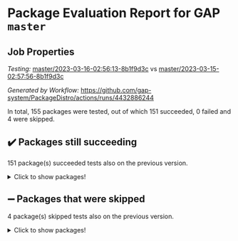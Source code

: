 # Package Evaluation Report for GAP `master`

## Job Properties

*Testing:* [master/2023-03-16-02:56:13-8b1f9d3c](https://github.com/gap-system/PackageDistro/blob/data/reports/master/2023-03-16-02:56:13-8b1f9d3c) vs [master/2023-03-15-02:57:56-8b1f9d3c](https://github.com/gap-system/PackageDistro/blob/data/reports/master/2023-03-15-02:57:56-8b1f9d3c)

*Generated by Workflow:* https://github.com/gap-system/PackageDistro/actions/runs/4432886244

In total, 155 packages were tested, out of which 151 succeeded, 0 failed and 4 were skipped.

## :heavy_check_mark: Packages still succeeding

151 package(s) succeeded tests also on the previous version.
<details><summary>Click to show packages!</summary>

- 4ti2interface 2023.02-04 [(success)](https://github.com/gap-system/PackageDistro/actions/runs/4432886244/jobs/7777568525)
- ace 5.6.2 [(success)](https://github.com/gap-system/PackageDistro/actions/runs/4432886244/jobs/7777568669)
- aclib 1.3.2 [(success)](https://github.com/gap-system/PackageDistro/actions/runs/4432886244/jobs/7777568744)
- agt 0.3.1 [(success)](https://github.com/gap-system/PackageDistro/actions/runs/4432886244/jobs/7777568812)
- alnuth 3.2.1 [(success)](https://github.com/gap-system/PackageDistro/actions/runs/4432886244/jobs/7777568891)
- anupq 3.3.0 [(success)](https://github.com/gap-system/PackageDistro/actions/runs/4432886244/jobs/7777568972)
- atlasrep 2.1.6 [(success)](https://github.com/gap-system/PackageDistro/actions/runs/4432886244/jobs/7777569062)
- autodoc 2022.10.20 [(success)](https://github.com/gap-system/PackageDistro/actions/runs/4432886244/jobs/7777569145)
- automata 1.15 [(success)](https://github.com/gap-system/PackageDistro/actions/runs/4432886244/jobs/7777569261)
- automgrp 1.3.2 [(success)](https://github.com/gap-system/PackageDistro/actions/runs/4432886244/jobs/7777569322)
- autpgrp 1.11 [(success)](https://github.com/gap-system/PackageDistro/actions/runs/4432886244/jobs/7777569425)
- cap 2023.03-03 [(success)](https://github.com/gap-system/PackageDistro/actions/runs/4432886244/jobs/7777569538)
- caratinterface 2.3.4 [(success)](https://github.com/gap-system/PackageDistro/actions/runs/4432886244/jobs/7777569653)
- cddinterface 2022.11.01 [(success)](https://github.com/gap-system/PackageDistro/actions/runs/4432886244/jobs/7777569780)
- circle 1.6.6 [(success)](https://github.com/gap-system/PackageDistro/actions/runs/4432886244/jobs/7777569924)
- classicpres 1.22 [(success)](https://github.com/gap-system/PackageDistro/actions/runs/4432886244/jobs/7777570034)
- cohomolo 1.6.11 [(success)](https://github.com/gap-system/PackageDistro/actions/runs/4432886244/jobs/7777570169)
- congruence 1.2.5 [(success)](https://github.com/gap-system/PackageDistro/actions/runs/4432886244/jobs/7777570319)
- corelg 1.56 [(success)](https://github.com/gap-system/PackageDistro/actions/runs/4432886244/jobs/7777570473)
- crime 1.6 [(success)](https://github.com/gap-system/PackageDistro/actions/runs/4432886244/jobs/7777570604)
- crisp 1.4.6 [(success)](https://github.com/gap-system/PackageDistro/actions/runs/4432886244/jobs/7777570734)
- crypting 0.10.4 [(success)](https://github.com/gap-system/PackageDistro/actions/runs/4432886244/jobs/7777570846)
- cryst 4.1.25 [(success)](https://github.com/gap-system/PackageDistro/actions/runs/4432886244/jobs/7777570978)
- crystcat 1.1.10 [(success)](https://github.com/gap-system/PackageDistro/actions/runs/4432886244/jobs/7777571112)
- ctbllib 1.3.5 [(success)](https://github.com/gap-system/PackageDistro/actions/runs/4432886244/jobs/7777571227)
- cubefree 1.19 [(success)](https://github.com/gap-system/PackageDistro/actions/runs/4432886244/jobs/7777571390)
- curlinterface 2.3.1 [(success)](https://github.com/gap-system/PackageDistro/actions/runs/4432886244/jobs/7777571543)
- cvec 2.7.6 [(success)](https://github.com/gap-system/PackageDistro/actions/runs/4432886244/jobs/7777571667)
- datastructures 0.3.0 [(success)](https://github.com/gap-system/PackageDistro/actions/runs/4432886244/jobs/7777571823)
- deepthought 1.0.6 [(success)](https://github.com/gap-system/PackageDistro/actions/runs/4432886244/jobs/7777571947)
- design 1.8 [(success)](https://github.com/gap-system/PackageDistro/actions/runs/4432886244/jobs/7777572069)
- difsets 2.3.1 [(success)](https://github.com/gap-system/PackageDistro/actions/runs/4432886244/jobs/7777572204)
- digraphs 1.6.1 [(success)](https://github.com/gap-system/PackageDistro/actions/runs/4432886244/jobs/7777572338)
- edim 1.3.6 [(success)](https://github.com/gap-system/PackageDistro/actions/runs/4432886244/jobs/7777572469)
- example 4.3.4 [(success)](https://github.com/gap-system/PackageDistro/actions/runs/4432886244/jobs/7777572638)
- examplesforhomalg 2023.02-04 [(success)](https://github.com/gap-system/PackageDistro/actions/runs/4432886244/jobs/7777572748)
- factint 1.6.3 [(success)](https://github.com/gap-system/PackageDistro/actions/runs/4432886244/jobs/7777572895)
- ferret 1.0.9 [(success)](https://github.com/gap-system/PackageDistro/actions/runs/4432886244/jobs/7777573055)
- fga 1.4.0 [(success)](https://github.com/gap-system/PackageDistro/actions/runs/4432886244/jobs/7777573211)
- fining 1.5.5 [(success)](https://github.com/gap-system/PackageDistro/actions/runs/4432886244/jobs/7777573326)
- float 1.0.3 [(success)](https://github.com/gap-system/PackageDistro/actions/runs/4432886244/jobs/7777573437)
- format 1.4.3 [(success)](https://github.com/gap-system/PackageDistro/actions/runs/4432886244/jobs/7777573566)
- forms 1.2.9 [(success)](https://github.com/gap-system/PackageDistro/actions/runs/4432886244/jobs/7777573664)
- fplsa 1.2.6 [(success)](https://github.com/gap-system/PackageDistro/actions/runs/4432886244/jobs/7777573769)
- fr 2.4.12 [(success)](https://github.com/gap-system/PackageDistro/actions/runs/4432886244/jobs/7777573906)
- francy 1.2.5 [(success)](https://github.com/gap-system/PackageDistro/actions/runs/4432886244/jobs/7777574074)
- fwtree 1.3 [(success)](https://github.com/gap-system/PackageDistro/actions/runs/4432886244/jobs/7777574165)
- gapdoc 1.6.6 [(success)](https://github.com/gap-system/PackageDistro/actions/runs/4432886244/jobs/7777574305)
- gauss 2023.02-04 [(success)](https://github.com/gap-system/PackageDistro/actions/runs/4432886244/jobs/7777574409)
- gaussforhomalg 2023.02-04 [(success)](https://github.com/gap-system/PackageDistro/actions/runs/4432886244/jobs/7777574495)
- gbnp 1.0.5 [(success)](https://github.com/gap-system/PackageDistro/actions/runs/4432886244/jobs/7777574585)
- generalizedmorphismsforcap 2023.02-01 [(success)](https://github.com/gap-system/PackageDistro/actions/runs/4432886244/jobs/7777574687)
- genss 1.6.8 [(success)](https://github.com/gap-system/PackageDistro/actions/runs/4432886244/jobs/7777574774)
- gradedmodules 2023.02-04 [(success)](https://github.com/gap-system/PackageDistro/actions/runs/4432886244/jobs/7777574867)
- gradedringforhomalg 2023.02-04 [(success)](https://github.com/gap-system/PackageDistro/actions/runs/4432886244/jobs/7777574942)
- grape 4.9.0 [(success)](https://github.com/gap-system/PackageDistro/actions/runs/4432886244/jobs/7777575015)
- groupoids 1.73 [(success)](https://github.com/gap-system/PackageDistro/actions/runs/4432886244/jobs/7777575099)
- grpconst 2.6.4 [(success)](https://github.com/gap-system/PackageDistro/actions/runs/4432886244/jobs/7777575187)
- guarana 0.96.3 [(success)](https://github.com/gap-system/PackageDistro/actions/runs/4432886244/jobs/7777575287)
- guava 3.18 [(success)](https://github.com/gap-system/PackageDistro/actions/runs/4432886244/jobs/7777575377)
- hap 1.53 [(success)](https://github.com/gap-system/PackageDistro/actions/runs/4432886244/jobs/7777575479)
- hapcryst 0.1.15 [(success)](https://github.com/gap-system/PackageDistro/actions/runs/4432886244/jobs/7777575582)
- hecke 1.5.3 [(success)](https://github.com/gap-system/PackageDistro/actions/runs/4432886244/jobs/7777575653)
- help 3.5 [(success)](https://github.com/gap-system/PackageDistro/actions/runs/4432886244/jobs/7777575759)
- homalg 2023.02-05 [(success)](https://github.com/gap-system/PackageDistro/actions/runs/4432886244/jobs/7777575857)
- homalgtocas 2023.02-04 [(success)](https://github.com/gap-system/PackageDistro/actions/runs/4432886244/jobs/7777575941)
- idrel 2.45 [(success)](https://github.com/gap-system/PackageDistro/actions/runs/4432886244/jobs/7777576023)
- images 1.3.1 [(success)](https://github.com/gap-system/PackageDistro/actions/runs/4432886244/jobs/7777576094)
- intpic 0.3.0 [(success)](https://github.com/gap-system/PackageDistro/actions/runs/4432886244/jobs/7777576155)
- io 4.8.1 [(success)](https://github.com/gap-system/PackageDistro/actions/runs/4432886244/jobs/7777576232)
- io_forhomalg 2023.02-04 [(success)](https://github.com/gap-system/PackageDistro/actions/runs/4432886244/jobs/7777576289)
- irredsol 1.4.4 [(success)](https://github.com/gap-system/PackageDistro/actions/runs/4432886244/jobs/7777576372)
- json 2.1.1 [(success)](https://github.com/gap-system/PackageDistro/actions/runs/4432886244/jobs/7777576436)
- jupyterkernel 1.5.0 [(success)](https://github.com/gap-system/PackageDistro/actions/runs/4432886244/jobs/7777576507)
- jupyterviz 1.5.6 [(success)](https://github.com/gap-system/PackageDistro/actions/runs/4432886244/jobs/7777576580)
- kan 1.35 [(success)](https://github.com/gap-system/PackageDistro/actions/runs/4432886244/jobs/7777576695)
- kbmag 1.5.11 [(success)](https://github.com/gap-system/PackageDistro/actions/runs/4432886244/jobs/7777576832)
- laguna 3.9.6 [(success)](https://github.com/gap-system/PackageDistro/actions/runs/4432886244/jobs/7777576957)
- liealgdb 2.2.1 [(success)](https://github.com/gap-system/PackageDistro/actions/runs/4432886244/jobs/7777577050)
- liepring 2.8 [(success)](https://github.com/gap-system/PackageDistro/actions/runs/4432886244/jobs/7777577153)
- liering 2.4.2 [(success)](https://github.com/gap-system/PackageDistro/actions/runs/4432886244/jobs/7777577261)
- linearalgebraforcap 2023.03-03 [(success)](https://github.com/gap-system/PackageDistro/actions/runs/4432886244/jobs/7777577377)
- localizeringforhomalg 2023.02-04 [(success)](https://github.com/gap-system/PackageDistro/actions/runs/4432886244/jobs/7777577455)
- loops 3.4.3 [(success)](https://github.com/gap-system/PackageDistro/actions/runs/4432886244/jobs/7777577532)
- lpres 1.0.3 [(success)](https://github.com/gap-system/PackageDistro/actions/runs/4432886244/jobs/7777581446)
- majoranaalgebras 1.5.1 [(success)](https://github.com/gap-system/PackageDistro/actions/runs/4432886244/jobs/7777581579)
- mapclass 1.4.6 [(success)](https://github.com/gap-system/PackageDistro/actions/runs/4432886244/jobs/7777581709)
- matgrp 0.70 [(success)](https://github.com/gap-system/PackageDistro/actions/runs/4432886244/jobs/7777581856)
- matricesforhomalg 2023.02-04 [(success)](https://github.com/gap-system/PackageDistro/actions/runs/4432886244/jobs/7777581988)
- modisom 2.5.4 [(success)](https://github.com/gap-system/PackageDistro/actions/runs/4432886244/jobs/7777582099)
- modulepresentationsforcap 2023.02-03 [(success)](https://github.com/gap-system/PackageDistro/actions/runs/4432886244/jobs/7777582228)
- modules 2023.02-04 [(success)](https://github.com/gap-system/PackageDistro/actions/runs/4432886244/jobs/7777582331)
- monoidalcategories 2023.02-05 [(success)](https://github.com/gap-system/PackageDistro/actions/runs/4432886244/jobs/7777582448)
- nconvex 2022.09-01 [(success)](https://github.com/gap-system/PackageDistro/actions/runs/4432886244/jobs/7777582559)
- nilmat 1.4.2 [(success)](https://github.com/gap-system/PackageDistro/actions/runs/4432886244/jobs/7777582678)
- nock 1.5 [(success)](https://github.com/gap-system/PackageDistro/actions/runs/4432886244/jobs/7777582795)
- normalizinterface 1.3.5 [(success)](https://github.com/gap-system/PackageDistro/actions/runs/4432886244/jobs/7777582899)
- nq 2.5.9 [(success)](https://github.com/gap-system/PackageDistro/actions/runs/4432886244/jobs/7777583017)
- numericalsgps 1.3.1 [(success)](https://github.com/gap-system/PackageDistro/actions/runs/4432886244/jobs/7777583123)
- openmath 11.5.3 [(success)](https://github.com/gap-system/PackageDistro/actions/runs/4432886244/jobs/7777583203)
- orb 4.9.0 [(success)](https://github.com/gap-system/PackageDistro/actions/runs/4432886244/jobs/7777583286)
- packagemanager 1.4.0 [(success)](https://github.com/gap-system/PackageDistro/actions/runs/4432886244/jobs/7777583388)
- patternclass 2.4.3 [(success)](https://github.com/gap-system/PackageDistro/actions/runs/4432886244/jobs/7777583471)
- permut 2.0.4 [(success)](https://github.com/gap-system/PackageDistro/actions/runs/4432886244/jobs/7777583565)
- polenta 1.3.10 [(success)](https://github.com/gap-system/PackageDistro/actions/runs/4432886244/jobs/7777583640)
- polymaking 0.8.6 [(success)](https://github.com/gap-system/PackageDistro/actions/runs/4432886244/jobs/7777583736)
- primgrp 3.4.4 [(success)](https://github.com/gap-system/PackageDistro/actions/runs/4432886244/jobs/7777583816)
- profiling 2.5.2 [(success)](https://github.com/gap-system/PackageDistro/actions/runs/4432886244/jobs/7777583914)
- qpa 1.34 [(success)](https://github.com/gap-system/PackageDistro/actions/runs/4432886244/jobs/7777584008)
- quagroup 1.8.3 [(success)](https://github.com/gap-system/PackageDistro/actions/runs/4432886244/jobs/7777584100)
- radiroot 2.9 [(success)](https://github.com/gap-system/PackageDistro/actions/runs/4432886244/jobs/7777584195)
- rcwa 4.7.1 [(success)](https://github.com/gap-system/PackageDistro/actions/runs/4432886244/jobs/7777584300)
- rds 1.8 [(success)](https://github.com/gap-system/PackageDistro/actions/runs/4432886244/jobs/7777584401)
- recog 1.4.2 [(success)](https://github.com/gap-system/PackageDistro/actions/runs/4432886244/jobs/7777584507)
- repndecomp 1.3.0 [(success)](https://github.com/gap-system/PackageDistro/actions/runs/4432886244/jobs/7777584627)
- repsn 3.1.0 [(success)](https://github.com/gap-system/PackageDistro/actions/runs/4432886244/jobs/7777584752)
- resclasses 4.7.3 [(success)](https://github.com/gap-system/PackageDistro/actions/runs/4432886244/jobs/7777584852)
- ringsforhomalg 2023.02-05 [(success)](https://github.com/gap-system/PackageDistro/actions/runs/4432886244/jobs/7777584949)
- sco 2023.02-04 [(success)](https://github.com/gap-system/PackageDistro/actions/runs/4432886244/jobs/7777585034)
- scscp 2.4.1 [(success)](https://github.com/gap-system/PackageDistro/actions/runs/4432886244/jobs/7777585122)
- semigroups 5.2.1 [(success)](https://github.com/gap-system/PackageDistro/actions/runs/4432886244/jobs/7777585220)
- sglppow 2.3 [(success)](https://github.com/gap-system/PackageDistro/actions/runs/4432886244/jobs/7777585309)
- sgpviz 0.999.5 [(success)](https://github.com/gap-system/PackageDistro/actions/runs/4432886244/jobs/7777585388)
- simpcomp 2.1.14 [(success)](https://github.com/gap-system/PackageDistro/actions/runs/4432886244/jobs/7777585501)
- singular 2023.02.09 [(success)](https://github.com/gap-system/PackageDistro/actions/runs/4432886244/jobs/7777585661)
- sl2reps 1.1 [(success)](https://github.com/gap-system/PackageDistro/actions/runs/4432886244/jobs/7777585766)
- sla 1.5.3 [(success)](https://github.com/gap-system/PackageDistro/actions/runs/4432886244/jobs/7777585862)
- smallgrp 1.5.2 [(success)](https://github.com/gap-system/PackageDistro/actions/runs/4432886244/jobs/7777586022)
- smallsemi 0.6.13 [(success)](https://github.com/gap-system/PackageDistro/actions/runs/4432886244/jobs/7777586135)
- sonata 2.9.6 [(success)](https://github.com/gap-system/PackageDistro/actions/runs/4432886244/jobs/7777586249)
- sophus 1.27 [(success)](https://github.com/gap-system/PackageDistro/actions/runs/4432886244/jobs/7777586372)
- spinsym 1.5.2 [(success)](https://github.com/gap-system/PackageDistro/actions/runs/4432886244/jobs/7777586498)
- standardff 0.9.4 [(success)](https://github.com/gap-system/PackageDistro/actions/runs/4432886244/jobs/7777586611)
- symbcompcc 1.3.2 [(success)](https://github.com/gap-system/PackageDistro/actions/runs/4432886244/jobs/7777586710)
- thelma 1.3 [(success)](https://github.com/gap-system/PackageDistro/actions/runs/4432886244/jobs/7777586825)
- tomlib 1.2.9 [(success)](https://github.com/gap-system/PackageDistro/actions/runs/4432886244/jobs/7777586972)
- toolsforhomalg 2023.02-06 [(success)](https://github.com/gap-system/PackageDistro/actions/runs/4432886244/jobs/7777587104)
- toric 1.9.5 [(success)](https://github.com/gap-system/PackageDistro/actions/runs/4432886244/jobs/7777587222)
- toricvarieties 2022.07.13 [(success)](https://github.com/gap-system/PackageDistro/actions/runs/4432886244/jobs/7777587345)
- transgrp 3.6.3 [(success)](https://github.com/gap-system/PackageDistro/actions/runs/4432886244/jobs/7777587490)
- ugaly 4.0.3 [(success)](https://github.com/gap-system/PackageDistro/actions/runs/4432886244/jobs/7777587662)
- unipot 1.5 [(success)](https://github.com/gap-system/PackageDistro/actions/runs/4432886244/jobs/7777587827)
- unitlib 4.2.0 [(success)](https://github.com/gap-system/PackageDistro/actions/runs/4432886244/jobs/7777587931)
- utils 0.82 [(success)](https://github.com/gap-system/PackageDistro/actions/runs/4432886244/jobs/7777588062)
- uuid 0.7 [(success)](https://github.com/gap-system/PackageDistro/actions/runs/4432886244/jobs/7777588195)
- walrus 0.9991 [(success)](https://github.com/gap-system/PackageDistro/actions/runs/4432886244/jobs/7777588291)
- wedderga 4.10.3 [(success)](https://github.com/gap-system/PackageDistro/actions/runs/4432886244/jobs/7777588407)
- xmod 2.91 [(success)](https://github.com/gap-system/PackageDistro/actions/runs/4432886244/jobs/7777588601)
- xmodalg 1.23 [(success)](https://github.com/gap-system/PackageDistro/actions/runs/4432886244/jobs/7777588737)
- yangbaxter 0.10.3 [(success)](https://github.com/gap-system/PackageDistro/actions/runs/4432886244/jobs/7777588842)
- zeromqinterface 0.14 [(success)](https://github.com/gap-system/PackageDistro/actions/runs/4432886244/jobs/7777588940)
</details>

## :heavy_minus_sign: Packages that were skipped

4 package(s) skipped tests also on the previous version.
<details><summary>Click to show packages!</summary>

- browse 1.8.21 [(skipped)](https://github.com/gap-system/PackageDistro/actions/runs/4432886244/jobs/7777377496)
- itc 1.5.1 [(skipped)](https://github.com/gap-system/PackageDistro/actions/runs/4432886244/jobs/7777377496)
- polycyclic 2.16 [(skipped)](https://github.com/gap-system/PackageDistro/actions/runs/4432886244/jobs/7777377496)
- xgap 4.31 [(skipped)](https://github.com/gap-system/PackageDistro/actions/runs/4432886244/jobs/7777377496)
</details>

